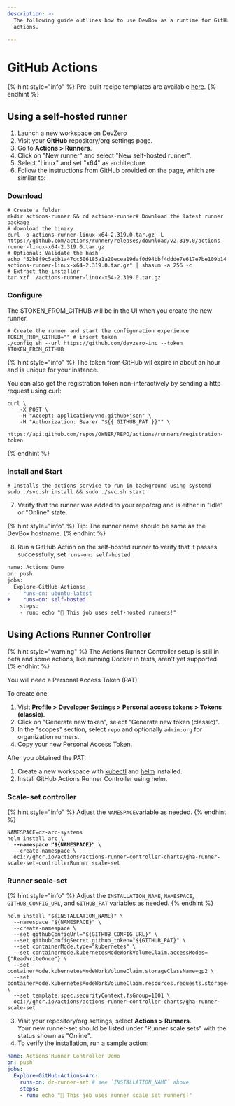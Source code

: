 ```yaml
---
description: >-
  The following guide outlines how to use DevBox as a runtime for GitHub
  actions.

---
```


# GitHub Actions

{% hint style="info" %}
Pre-built recipe templates are available [here](../../references/starter-templates/ci-cd/github-actions.md).
{% endhint %}

## Using a self-hosted runner

1. Launch a new workspace on DevZero
2. Visit your **GitHub** repository/org settings page.
3. Go to **Actions > Runners**.
4. Click on "New runner" and select "New self-hosted runner".
5. Select "Linux" and set "x64" as architecture.
6. Follow the instructions from GitHub provided on the page, which are similar to:

### Download

```
# Create a folder
mkdir actions-runner && cd actions-runner# Download the latest runner package
# download the binary
curl -o actions-runner-linux-x64-2.319.0.tar.gz -L https://github.com/actions/runner/releases/download/v2.319.0/actions-runner-linux-x64-2.319.0.tar.gz
# Optional: Validate the hash
echo "52b8f9c5abb1a47cc506185a1a20ecea19daf0d94bbf4ddde7e617e7be109b14  actions-runner-linux-x64-2.319.0.tar.gz" | shasum -a 256 -c
# Extract the installer
tar xzf ./actions-runner-linux-x64-2.319.0.tar.gz
```

### Configure

The $TOKEN_FROM_GITHUB will be in the UI when you create the new runner.

```
# Create the runner and start the configuration experience
TOKEN_FROM_GITHUB="" # insert token
./config.sh --url https://github.com/devzero-inc --token $TOKEN_FROM_GITHUB
```
{% hint style="info" %}
The token from GitHub wll expire in about an hour and is unique for your instance.

You can also get the registration token non-interactively by sending a http request using curl:

```
curl \
    -X POST \
    -H "Accept: application/vnd.github+json" \
    -H "Authorization: Bearer "${{ GITHUB_PAT }}"" \
    https://api.github.com/repos/OWNER/REPO/actions/runners/registration-token
```

{% endhint %}

### Install and Start

```
# Installs the actions service to run in background using systemd
sudo ./svc.sh install && sudo ./svc.sh start
```

7. Verify that the runner was added to your repo/org and is either in "Idle" or "Online" state.

{% hint style="info" %}
Tip: The runner name should be same as the DevBox hostname.
{% endhint %}

8. Run a GitHub Action on the self-hosted runner to verify that it passes successfully, set `runs-on: self-hosted`:

```diff
name: Actions Demo
on: push
jobs:
  Explore-GitHub-Actions:
-    runs-on: ubuntu-latest
+    runs-on: self-hosted
    steps:
    - run: echo "🎉 This job uses self-hosted runners!"
```

## Using Actions Runner Controller

{% hint style="warning" %}
The Actions Runner Controller setup is still in beta and some actions, like running Docker in tests, aren't yet supported.
{% endhint %}

You will need a Personal Access Token (PAT).

To create one:

1. Visit **Profile > Developer Settings > Personal access tokens > Tokens (classic)**.
2. Click on "Generate new token", select "Generate new token (classic)".
3. In the "scopes" section, select `repo` and optionally `admin:org` for organization runners.
4. Copy your new Personal Access Token.

After you obtained the PAT:

1. Create a new workspace with [kubectl](../../references/starter-templates/infra/kubectl.md) and [helm](../../references/starter-templates/infra/helm.md) installed.
2. Install GitHub Actions Runner Controller using helm.

### Scale-set controller

{% hint style="info" %}
Adjust the `NAMESPACE`variable as needed.
{% endhint %}

<pre><code>NAMESPACE=dz-arc-systems
helm install arc \
<strong>  --namespace "${NAMESPACE}" \
</strong>  --create-namespace \
  oci://ghcr.io/actions/actions-runner-controller-charts/gha-runner-scale-set-controllerRunner scale-set
</code></pre>

### Runner scale-set

{% hint style="info" %}
Adjust the `INSTALLATION_NAME`, `NAMESPACE`, `GITHUB_CONFIG_URL`, and `GITHUB_PAT` variables as needed.
{% endhint %}

```
helm install "${INSTALLATION_NAME}" \
  --namespace "${NAMESPACE}" \
  --create-namespace \
  --set githubConfigUrl="${GITHUB_CONFIG_URL}" \
  --set githubConfigSecret.github_token="${GITHUB_PAT}" \
  --set containerMode.type="kubernetes" \
  --set containerMode.kubernetesModeWorkVolumeClaim.accessModes={"ReadWriteOnce"} \
  --set containerMode.kubernetesModeWorkVolumeClaim.storageClassName=gp2 \
  --set containerMode.kubernetesModeWorkVolumeClaim.resources.requests.storage=1Gi \
  --set template.spec.securityContext.fsGroup=1001 \
  oci://ghcr.io/actions/actions-runner-controller-charts/gha-runner-scale-set
```

3. Visit your repository/org settings, select **Actions > Runners**.\
   Your new runner-set should be listed under "Runner scale sets" with the status shown as "Online".
4. To verify the installation, run a sample action:

```yaml
name: Actions Runner Controller Demo
on: push
jobs:
  Explore-GitHub-Actions-Arc:
    runs-on: dz-runner-set # see `INSTALLATION_NAME` above
    steps:
    - run: echo "🎉 This job uses runner scale set runners!"
```
